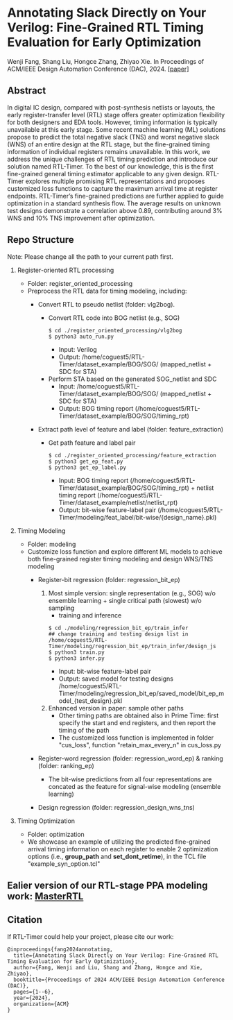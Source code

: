 # Annotating Slack Directly on Your Verilog: Fine-Grained RTL Timing Evaluation for Early Optimization

Wenji Fang, Shang Liu, Hongce Zhang, Zhiyao Xie. In Proceedings of ACM/IEEE Design Automation Conference (DAC), 2024. [[paper]](https://zhiyaoxie.com/files/DAC24_RTLTimer.pdf)


## Abstract
In digital IC design, compared with post-synthesis netlists or layouts, the early register-transfer level (RTL) stage offers greater optimization flexibility for both designers and EDA tools. However, timing information is typically unavailable at this early stage. Some recent machine learning (ML) solutions propose to predict the total negative slack (TNS) and worst negative slack (WNS) of an entire design at the RTL stage, but the fine-grained timing information of individual registers remains unavailable. In this work, we address the unique challenges of RTL timing prediction and introduce our solution named RTL-Timer. To the best of our knowledge, this is the first fine-grained general timing estimator applicable to any given design. RTL-Timer explores multiple promising RTL representations and proposes customized loss functions to capture the maximum arrival time at register endpoints. RTL-Timer’s fine-grained predictions are further applied to guide optimization in a standard synthesis flow. The average results on unknown test designs demonstrate a correlation above 0.89, contributing around 3% WNS and 10% TNS improvement after optimization.


## Repo Structure
Note: Please change all the path to your current path first.

1. Register-oriented RTL processing 
    * Folder: register_oriented_processing
    * Preprocess the RTL data for timing modeling, including:
        * Convert RTL to pseudo netlist (folder: vlg2bog).
            - Convert RTL code into BOG netlist (e.g., SOG)
                ```
                $ cd ./register_oriented_processing/vlg2bog
                $ python3 auto_run.py
                ```
                - Input: Verilog
                - Output: /home/coguest5/RTL-Timer/dataset_example/BOG/SOG/ (mapped_netlist + SDC for STA)
            - Perform STA based on the generated SOG_netlist and SDC
                - Input: /home/coguest5/RTL-Timer/dataset_example/BOG/SOG/ (mapped_netlist + SDC for STA)
                - Output: BOG timing report (/home/coguest5/RTL-Timer/dataset_example/BOG/SOG/timing_rpt)
        
        * Extract path level of feature and label (folder: feature_extraction)
            - Get path feature and label pair
                ```
                $ cd ./register_oriented_processing/feature_extraction
                $ python3 get_ep_feat.py
                $ python3 get_ep_label.py
                ```
                - Input: BOG timing report (/home/coguest5/RTL-Timer/dataset_example/BOG/SOG/timing_rpt) + netlist timing report (/home/coguest5/RTL-Timer/dataset_example/netlist/netlist_rpt)
                - Output: bit-wise feature-label pair (/home/coguest5/RTL-Timer/modeling/feat_label/bit-wise/{design_name}.pkl)

2. Timing Modeling
    * Folder: modeling
    * Customize loss function and explore different ML models to achieve both fine-grained register timing modeling and design WNS/TNS modeling
        * Register-bit regression (folder: regression_bit_ep) 
            1. Most simple version: single representation (e.g., SOG) w/o ensemble learning + single critical path (slowest) w/o sampling 
                - training and inference
                ```
                $ cd ./modeling/regression_bit_ep/train_infer
                ## change training and testing design list in /home/coguest5/RTL-Timer/modeling/regression_bit_ep/train_infer/design_js
                $ python3 train.py
                $ python3 infer.py
                ```
                - Input: bit-wise feature-label pair
                - Output: saved model for testing designs /home/coguest5/RTL-Timer/modeling/regression_bit_ep/saved_model/bit_ep_model_{test_design}.pkl
            2. Enhanced version in paper: sample other paths
                - Other timing paths are obtained also in Prime Time: first specify the start and end registers, and then report the timing of the path
                - The customized loss function is implemented in folder "cus_loss", function "retain_max_every_n" in cus_loss.py

        * Register-word regression (folder: regression_word_ep) & ranking (folder: ranking_ep)
            - The bit-wise predictions from all four representations are concated as the feature for signal-wise modeling (ensemble learning)
        * Design regression (folder: regression_design_wns_tns)

3. Timing Optimization
    * Folder: optimization
    * We showcase an example of utilizing the predicted fine-grained arrival timing information on each register to enable 2 optimization options (i.e., **group_path** and **set_dont_retime**), in the TCL file "example_syn_option.tcl"

## Ealier version of our RTL-stage PPA modeling work: [MasterRTL](https://github.com/hkust-zhiyao/MasterRTL)

## Citation
If RTL-Timer could help your project, please cite our work:

```
@inproceedings{fang2024annotating,
  title={Annotating Slack Directly on Your Verilog: Fine-Grained RTL Timing Evaluation for Early Optimization},
  author={Fang, Wenji and Liu, Shang and Zhang, Hongce and Xie, Zhiyao},
  booktitle={Proceedings of 2024 ACM/IEEE Design Automation Conference (DAC)},
  pages={1--6},
  year={2024},
  organization={ACM}
}
```